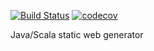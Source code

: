 [![Build Status](https://travis-ci.org/kamenitxan/Jakon.svg?branch=master)](https://travis-ci.org/kamenitxan/Jakon)
[![codecov](https://codecov.io/gh/kamenitxan/Jakon/branch/master/graph/badge.svg)](https://codecov.io/gh/kamenitxan/Jakon)

Java/Scala static web generator 